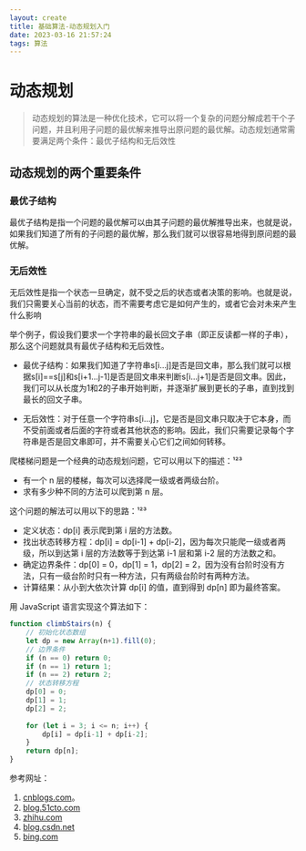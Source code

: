```yaml
---
layout: create
title: 基础算法-动态规划入门
date: 2023-03-16 21:57:24
tags: 算法
---
```


# 动态规划

> 动态规划的算法是一种优化技术，它可以将一个复杂的问题分解成若干个子问题，并且利用子问题的最优解来推导出原问题的最优解。动态规划通常需要满足两个条件：最优子结构和无后效性

## 动态规划的两个重要条件

### 最优子结构

最优子结构是指一个问题的最优解可以由其子问题的最优解推导出来，也就是说，如果我们知道了所有的子问题的最优解，那么我们就可以很容易地得到原问题的最优解。

### 无后效性

无后效性是指一个状态一旦确定，就不受之后的状态或者决策的影响。也就是说，我们只需要关心当前的状态，而不需要考虑它是如何产生的，或者它会对未来产生什么影响

举个例子，假设我们要求一个字符串的最长回文子串（即正反读都一样的子串），那么这个问题就具有最优子结构和无后效性。

- 最优子结构：如果我们知道了字符串s[i…j]是否是回文串，那么我们就可以根据s[i]==s[j]和s[i+1…j-1]是否是回文串来判断s[i…j+1]是否是回文串。因此，我们可以从长度为1和2的子串开始判断，并逐渐扩展到更长的子串，直到找到最长的回文子串。

- 无后效性：对于任意一个字符串s[i…j]，它是否是回文串只取决于它本身，而不受前面或者后面的字符或者其他状态的影响。因此，我们只需要记录每个字符串是否是回文串即可，并不需要关心它们之间如何转移。


爬楼梯问题是一个经典的动态规划问题，它可以用以下的描述：¹²³

- 有一个 n 层的楼梯，每次可以选择爬一级或者两级台阶。
- 求有多少种不同的方法可以爬到第 n 层。

这个问题的解法可以用以下的思路：¹²³

- 定义状态：dp[i] 表示爬到第 i 层的方法数。
- 找出状态转移方程：dp[i] = dp[i-1] + dp[i-2]，因为每次只能爬一级或者两级，所以到达第 i 层的方法数等于到达第 i-1 层和第 i-2 层的方法数之和。
- 确定边界条件：dp[0] = 0，dp[1] = 1，dp[2] = 2，因为没有台阶时没有方法，只有一级台阶时只有一种方法，只有两级台阶时有两种方法。
- 计算结果：从小到大依次计算 dp[i] 的值，直到得到 dp[n] 即为最终答案。

用 JavaScript 语言实现这个算法如下：

```javascript
function climbStairs(n) {
    // 初始化状态数组
    let dp = new Array(n+1).fill(0);
    // 边界条件
    if (n == 0) return 0;
    if (n == 1) return 1;
    if (n == 2) return 2;
    // 状态转移方程
    dp[0] = 0;
    dp[1] = 1;
    dp[2] = 2;
    
    for (let i = 3; i <= n; i++) {
        dp[i] = dp[i-1] + dp[i-2];
    }
    return dp[n];
}
```

参考网址：

1. [cnblogs.com](https://www.cnblogs.com/icode-girl/p/5312679.html)。
2. [blog.51cto.com](https://blog.51cto.com/u_6468453/6124483)
3. [zhihu.com](https://www.zhihu.com/question/43361359)
4. [blog.csdn.net](https://blog.csdn.net/qq_25800311/article/details/90635979)
5. [bing.com](https://www.bing.com/search?q=%E6%9C%80%E4%BC%98%E5%AD%90%E7%BB%93%E6%9E%84%E5%92%8C%E6%97%A0%E5%90%8E%E6%95%88%E6%80%A7&toWww=1&redig=0E9313C4E45E4D468016AAA33CB82A8E)
